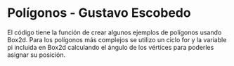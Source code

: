 # Polígonos - Gustavo Escobedo

El código tiene la función de crear algunos ejemplos de polígonos usando Box2d. Para los polígonos más complejos se utilizo un ciclo for y la variable pi incluida en Box2d calculando el ángulo de los vértices para poderles asignar su posición.

